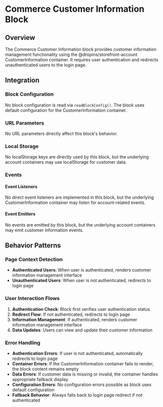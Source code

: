 # Commerce Customer Information Block

## Overview

The Commerce Customer Information block provides customer information management functionality using the @dropins/storefront-account CustomerInformation container. It requires user authentication and redirects unauthenticated users to the login page.

## Integration

### Block Configuration

No block configuration is read via `readBlockConfig()`. The block uses default configuration for the CustomerInformation container.

### URL Parameters

No URL parameters directly affect this block's behavior.

### Local Storage

No localStorage keys are directly used by this block, but the underlying account containers may use localStorage for customer data.

### Events

#### Event Listeners

No direct event listeners are implemented in this block, but the underlying CustomerInformation container may listen for account-related events.

#### Event Emitters

No events are emitted by this block, but the underlying account containers may emit customer information events.

## Behavior Patterns

### Page Context Detection

- **Authenticated Users**: When user is authenticated, renders customer information management interface
- **Unauthenticated Users**: When user is not authenticated, redirects to login page

### User Interaction Flows

1. **Authentication Check**: Block first verifies user authentication status
2. **Redirect Flow**: If not authenticated, redirects to login page
3. **Information Management**: If authenticated, renders customer information management interface
4. **Data Updates**: Users can view and update their customer information

### Error Handling

- **Authentication Errors**: If user is not authenticated, automatically redirects to login page
- **Container Errors**: If the CustomerInformation container fails to render, the block content remains empty
- **Data Errors**: If customer data is missing or invalid, the container handles appropriate fallback display
- **Configuration Errors**: No configuration errors possible as block uses default configuration
- **Fallback Behavior**: Always falls back to login page redirect if not authenticated
